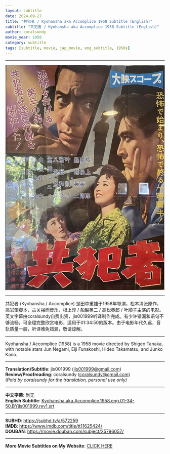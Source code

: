 ```yaml
---
layout: subtitle
date: 2024-09-27
title: "共犯者 / Kyohansha aka Accomplice 1958 Subtitle (English)"
subtitle: "共犯者 / Kyohansha aka Accomplice 1958 Subtitle (English)"
author: coralsundy
movie_year: 1958
category: subtitle
tags: [subtitle, movie, jap_movie, eng_subtitle, 1950s]
---
```


------

<img src="../assets/tt11625424.jpg" alt="tt11625424_cover_art" />

------

共犯者 (Kyohansha / Accomplice) 是田中重雄于1958年导演，松本清张原作，高岩肇脚本，古关裕而音乐，根上淳 / 船越英二 / 高松英郎 / 叶顺子主演的电影。英文字幕由coralsundy自费出资，jls001999听译制作完成。有少许错漏和语句不够流畅，可全程完整欣赏电影，适用于01:34:50的版本。由于电影年代久远，音轨质量一般，听译难免错漏，敬请谅解。

------

Kyohansha / Accomplice (1958) is a 1958 movie directed by Shigeo Tanaka, with notable stars Jun Negami, Eiji Funakoshi, Hideo Takamatsu, and Junko Kano.

------

**Translation/Subtitle**: jls001999 (jls001999@gmail.com)<br>
**Review/Proofreading**: coralsundy (coralsundy@gmail.com)<br>
*(Paid by coralsundy for the translation, personal use only)*

------

**中文字幕**: 尚无<br>
**English Subtitle**: [Kyohansha.aka.Accomplice.1958.eng.01-34-50.BYjls001999.rev1.srt](../subtitles/Kyohansha.aka.Accomplice.1958.eng.01-34-50.BYjls001999.rev1.srt)

------

**SUBHD**: <https://subhd.tv/a/572259><br>
**IMDB**: <https://www.imdb.com/title/tt11625424/><br>
**DOUBAN**: <https://movie.douban.com/subject/25796057/>

------

**More Movie Subtitles on My Website**: <a href='{% post_url 2021-01-10-subtitles-summary-list %}'>CLICK HERE</a>


